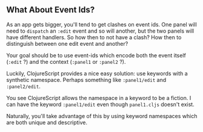 
## What About Event Ids?

As an app gets bigger, you'll tend to get clashes on event ids.   One panel will need to `dispatch` an `:edit` event and so will another, but the two panels will have different handlers. 
So how then to not have a clash? How then to distinguish between one edit event and another?

Your goal should be to use event-ids which encode both the event itself (`:edit` ?) and the context (`:panel1` or `:panel2` ?). 

Luckily, ClojureScript provides a nice easy solution: use keywords with a synthetic namespace. Perhaps something like `:panel1/edit` and `:panel2/edit`. 

You see ClojureScript allows the namespace in a keyword to be a fiction. I can have the keyword `:panel1/edit` even though `panel1.cljs` doesn't exist. 

Naturally, you'll take advantage of this by using keyword namespaces which are both unique and descriptive.